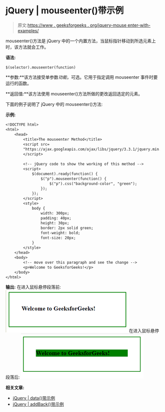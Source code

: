 # jQuery | mouseenter()带示例

> 原文:[https://www . geeksforgeeks . org/jquery-mouse enter-with-examples/](https://www.geeksforgeeks.org/jquery-mouseenter-with-examples/)

mouseenter()方法是 jQuery 中的一个内置方法，当鼠标指针移动到所选元素上时，该方法就会工作。

**语法:**

```
$(selector).mouseenter(function)
```

**参数:**该方法接受单参数*功能*，可选。它用于指定调用 mouseenter 事件时要运行的函数。

**返回值:**该方法使用 mouseenter()方法所做的更改返回选定的元素。

下面的例子说明了 jQuery 中的 mouseenter()方法:

**示例:**

```
<!DOCTYPE html>
<html>
    <head>
        <title>The mouseenter Method</title>
        <script src=
        "https://ajax.googleapis.com/ajax/libs/jquery/3.3.1/jquery.min.js">
        </script>

        <!-- jQuery code to show the working of this method -->
        <script>
            $(document).ready(function() {
                $("p").mouseenter(function() {
                    $("p").css("background-color", "green");
                });
            });
        </script>
        <style>
            body {
                width: 300px;
                padding: 40px;
                height: 30px;
                border: 2px solid green;
                font-weight: bold;
                font-size: 20px;
            }
        </style>
    </head>
    <body>
        <!-- move over this paragraph and see the change -->
        <p>Welcome to GeeksforGeeks!</p>
    </body>
</html>
```

**输出:**
在进入鼠标悬停段落前:
![](img/1d35bc5f59be1970cb38b7947df456dc.png)在进入鼠标悬停段落后:
![](img/153e9e9cbf39c9762fb7a9a3f9f961eb.png)

**相关文章:**

*   [jQuery | data()带示例](https://www.geeksforgeeks.org/jquery-data-with-examples/)
*   [jQuery | addBack()带示例](https://www.geeksforgeeks.org/jquery-addback-with-examples/)